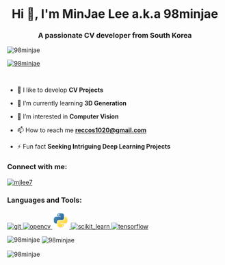 <h1 align="center">Hi 👋, I'm MinJae Lee a.k.a 98minjae</h1>
<h3 align="center">A passionate CV developer from South Korea</h3>

<p align="left"> <img src="https://komarev.com/ghpvc/?username=98minjae&label=Profile%20views&color=0e75b6&style=flat" alt="98minjae" /> </p>

<p align="left"> <a href="https://github.com/ryo-ma/github-profile-trophy"><img src="https://github-profile-trophy.vercel.app/?username=98minjae" alt="98minjae" /></a> </p>

<p align="left"> <a href="https://twitter.com/" target="blank"><img src="https://img.shields.io/twitter/follow/?logo=twitter&style=for-the-badge" alt="" /></a> </p>

- 🔭 I like to develop **CV Projects**

- 🌱 I’m currently learning **3D Generation**

- 👯 I’m interested in **Computer Vision**

- 📫 How to reach me **reccos1020@gmail.com**

- ⚡ Fun fact **Seeking Intriguing Deep Learning Projects**

<h3 align="left">Connect with me:</h3>
<p align="left">
<a href="https://instagram.com/mjlee7" target="blank"><img align="center" src="https://raw.githubusercontent.com/rahuldkjain/github-profile-readme-generator/master/src/images/icons/Social/instagram.svg" alt="mjlee7" height="30" width="40" /></a>
</p>

<h3 align="left">Languages and Tools:</h3>
<p align="left"> <a href="https://git-scm.com/" target="_blank"> <img src="https://www.vectorlogo.zone/logos/git-scm/git-scm-icon.svg" alt="git" width="40" height="40"/> </a> <a href="https://opencv.org/" target="_blank"> <img src="https://www.vectorlogo.zone/logos/opencv/opencv-icon.svg" alt="opencv" width="40" height="40"/> </a> <a href="https://www.python.org" target="_blank"> <img src="https://raw.githubusercontent.com/devicons/devicon/master/icons/python/python-original.svg" alt="python" width="40" height="40"/> </a> <a href="https://scikit-learn.org/" target="_blank"> <img src="https://upload.wikimedia.org/wikipedia/commons/0/05/Scikit_learn_logo_small.svg" alt="scikit_learn" width="40" height="40"/> </a> <a href="https://www.tensorflow.org" target="_blank"> <img src="https://www.vectorlogo.zone/logos/tensorflow/tensorflow-icon.svg" alt="tensorflow" width="40" height="40"/> </a> </p>

<p><img align="left" src="https://github-readme-stats.vercel.app/api/top-langs?username=98minjae&show_icons=true&locale=en&layout=compact" alt="98minjae" /></p>

<p>&nbsp;<img align="center" src="https://github-readme-stats.vercel.app/api?username=98minjae&show_icons=true&locale=en" alt="98minjae" /></p>

<p><img align="center" src="https://github-readme-streak-stats.herokuapp.com/?user=98minjae&" alt="98minjae" /></p>
